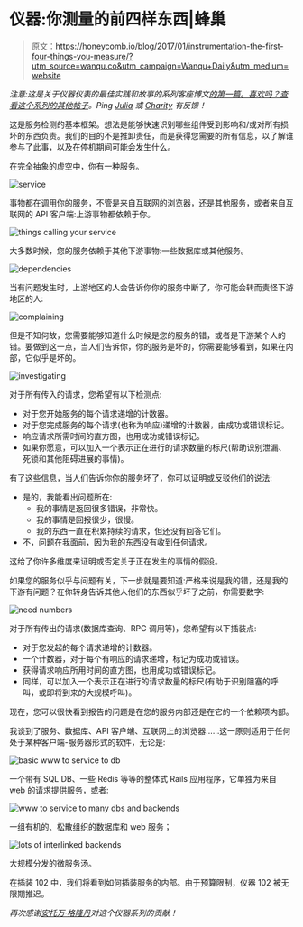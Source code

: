# 仪器:你测量的前四样东西|蜂巢

> 原文：<https://honeycomb.io/blog/2017/01/instrumentation-the-first-four-things-you-measure/?utm_source=wanqu.co&utm_campaign=Wanqu+Daily&utm_medium=website>

*注意:这是关于仪器仪表的最佳实践和故事的系列客座博文[的第一篇。喜欢吗？查看](https://www.honeycomb.io/blog/2017/01/instrumentation-a-series/)[这个系列的其他帖子](https://www.honeycomb.io/blog/instrumentation-a-series/)。Ping [Julia](https://twitter.com/b0rk) 或 [Charity](https://twitter.com/mipsytipsy) 有反馈！*

这是服务检测的基本框架。想法是能够快速识别哪些组件受到影响和/或对所有损坏的东西负责。我们的目的不是推卸责任，而是获得您需要的所有信息，以了解谁参与了此事，以及在停机期间可能会发生什么。

在完全抽象的虚空中，你有一种服务。

![service](img/90467be82090d55ea377b75ad47fe268.png)

事物都在调用你的服务，不管是来自互联网的浏览器，还是其他服务，或者来自互联网的 API 客户端:上游事物都依赖于你。

![things calling your service](img/d19e8e7b9297f63742b3455bab1f183d.png)

大多数时候，您的服务依赖于其他下游事物:一些数据库或其他服务。

![dependencies](img/c8e5421eae67c9e91ae9b3b3bfddc64e.png)

当有问题发生时，上游地区的人会告诉你你的服务中断了，你可能会转而责怪下游地区的人:

![complaining](img/7377a320f6b441d2d6bc4a0f5a18471f.png)

但是不知何故，您需要能够知道什么时候是您的服务的错，或者是下游某个人的错。要做到这一点，当人们告诉你，你的服务是坏的，你需要能够看到，如果在内部，它似乎是坏的。

![investigating](img/fb7e42bbc7e29057b239d28e49e5a6bf.png)

对于所有传入的请求，您希望有以下检测点:

*   对于您开始服务的每个请求递增的计数器。
*   对于您完成服务的每个请求(也称为响应)递增的计数器，由成功或错误标记。
*   响应请求所需时间的直方图，也用成功或错误标记。
*   如果你愿意，可以加入一个表示正在进行的请求数量的标尺(帮助识别泄漏、死锁和其他阻碍进展的事情)。

有了这些信息，当人们告诉你你的服务坏了，你可以证明或反驳他们的说法:

*   是的，我能看出问题所在:
    *   我的事情是返回很多错误，非常快。
    *   我的事情是回报很少，很慢。
    *   我的东西一直在积累持续的请求，但还没有回答它们。
*   不，问题在我面前，因为我的东西没有收到任何请求。

这给了你许多维度来证明或否定关于正在发生的事情的假设。

如果您的服务似乎与问题有关，下一步就是要知道:严格来说是我的错，还是我的下游有问题？在你转身告诉其他人他们的东西似乎坏了之前，你需要数字:

![need numbers](img/2d1895e1db045e3134106256f52eec91.png)

对于所有传出的请求(数据库查询、RPC 调用等)，您希望有以下插装点:

*   对于您发起的每个请求递增的计数器。
*   一个计数器，对于每个有响应的请求递增，标记为成功或错误。
*   获得请求响应所用时间的直方图，也用成功或错误标记。
*   同样，可以加入一个表示正在进行的请求数量的标尺(有助于识别阻塞的呼叫，或即将到来的大规模呼叫)。

现在，您可以很快看到报告的问题是在您的服务内部还是在它的一个依赖项内部。

我谈到了服务、数据库、API 客户端、互联网上的浏览器……这一原则适用于任何处于某种客户端-服务器形式的软件，无论是:

![basic www to service to db](img/9ecbb3e3a7735916eb7be94a4c3477b9.png)

一个带有 SQL DB、一些 Redis 等等的整体式 Rails 应用程序，它单独为来自 web 的请求提供服务，或者:

![www to service to many dbs and backends](img/3faf2476e09afaa14b7893c1f20daedc.png)

一组有机的、松散组织的数据库和 web 服务；

![lots of interlinked backends](img/56df109e39d66d88582cbd6fa857d5db.png)

大规模分发的微服务汤。

在插装 102 中，我们将看到如何插装服务的内部。由于预算限制，仪器 102 被无限期推迟。

*再次感谢[安托万·格隆丹](https://twitter.com/AntoineGrondin)对这个仪器系列的贡献！*